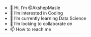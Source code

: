 - 👋 Hi, I’m @AkshepMasle
- 👀 I’m interested in Coding
- 🌱 I’m currently learning Data Science
- 💞️ I’m looking to collaborate on 
- 📫 How to reach me 

<!---
AkshepMasle/AkshepMasle is a ✨ special ✨ repository because its `README.md` (this file) appears on your GitHub profile.
You can click the Preview link to take a look at your changes.
--->
